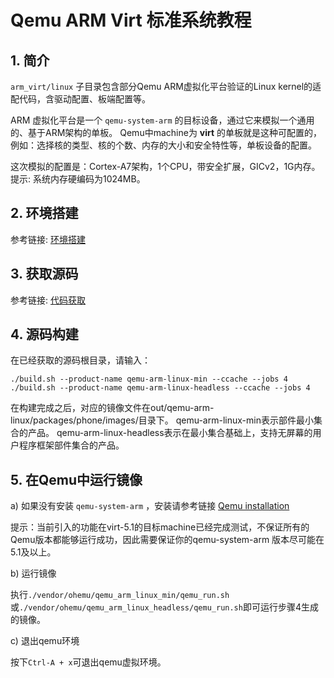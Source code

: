 # Qemu ARM Virt 标准系统教程

## 1. 简介

`arm_virt/linux` 子目录包含部分Qemu ARM虚拟化平台验证的Linux kernel的适配代码，含驱动配置、板端配置等。

ARM 虚拟化平台是一个 `qemu-system-arm` 的目标设备，通过它来模拟一个通用的、基于ARM架构的单板。
Qemu中machine为 **virt** 的单板就是这种可配置的，例如：选择核的类型、核的个数、内存的大小和安全特性等，单板设备的配置。

这次模拟的配置是：Cortex-A7架构，1个CPU，带安全扩展，GICv2，1G内存。
提示: 系统内存硬编码为1024MB。

## 2. 环境搭建

参考链接: [环境搭建](https://gitee.com/openharmony/docs/blob/HEAD/zh-cn/device-dev/quick-start/quickstart-standard.md)

## 3. 获取源码

参考链接: [代码获取](https://gitee.com/openharmony/docs/blob/HEAD/zh-cn/device-dev/get-code/sourcecode-acquire.md)

## 4. 源码构建

在已经获取的源码根目录，请输入：

```
./build.sh --product-name qemu-arm-linux-min --ccache --jobs 4
./build.sh --product-name qemu-arm-linux-headless --ccache --jobs 4
```

在构建完成之后，对应的镜像文件在out/qemu-arm-linux/packages/phone/images/目录下。
qemu-arm-linux-min表示部件最小集合的产品。
qemu-arm-linux-headless表示在最小集合基础上，支持无屏幕的用户程序框架部件集合的产品。


## 5. 在Qemu中运行镜像

a) 如果没有安装 `qemu-system-arm` ，安装请参考链接 [Qemu installation](https://gitee.com/openharmony/device_qemu/blob/HEAD/README_zh.md)

提示：当前引入的功能在virt-5.1的目标machine已经完成测试，不保证所有的Qemu版本都能够运行成功，因此需要保证你的qemu-system-arm
版本尽可能在5.1及以上。

b) 运行镜像

执行`./vendor/ohemu/qemu_arm_linux_min/qemu_run.sh`或`./vendor/ohemu/qemu_arm_linux_headless/qemu_run.sh`即可运行步骤4生成的镜像。

c) 退出qemu环境

按下`Ctrl-A + x`可退出qemu虚拟环境。

